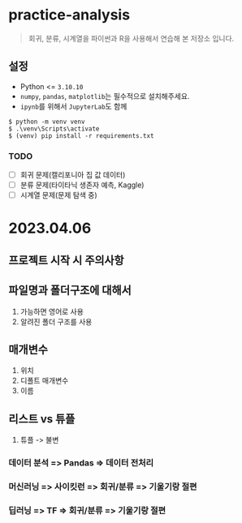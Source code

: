 # practice-analysis

> 회귀, 분류, 시계열을 파이썬과 R을 사용해서 연습해 본 저장소 입니다.

## 설정
* Python <= `3.10.10`
* `numpy`, `pandas`, `matplotlib`는 필수적으로 설치해주세요.
* `ipynb`를 위해서 `JupyterLab`도 함께
```shell
$ python -m venv venv
$ .\venv\Scripts\activate
$ (venv) pip install -r requirements.txt
```
### TODO 
- [ ] 회귀 문제(캘리포니아 집 값 데이터)
- [ ] 분류 문제(타이타닉 생존자 예측, Kaggle)
- [ ] 시계열 문제(문제 탐색 중)

# 2023.04.06
## 프로젝트 시작 시 주의사항

## 파일명과 폴더구조에 대해서
1. 가능하면 영어로 사용
2. 알려진 폴더 구조를 사용

## 매개변수
1. 위치
2. 디폴트 매개변수
3. 이름

## 리스트 vs 튜플
1. 튜플 -> 불변

### 데이터 분석 => Pandas => 데이터 전처리
### 머신러닝 => 사이킷런 => 회귀/분류 => 기울기랑 절편
### 딥러닝 => TF => 회귀/분류 => 기울기랑 절편
